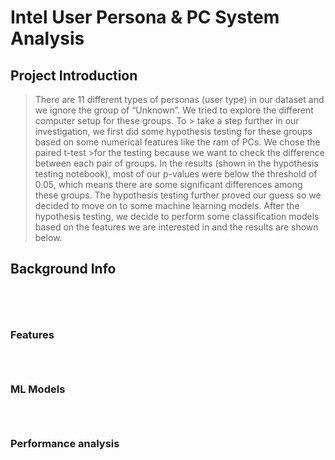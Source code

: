 # Intel User Persona & PC System Analysis

## Project Introduction

> There are 11 different types of personas (user type) in our 
> dataset and we ignore the group of “Unknown”. We tried to 
> explore the different computer setup for these groups. 
> To > take a step further in our investigation, we first 
> did some hypothesis testing for these groups based on 
> some numerical features like the ram of PCs. We chose 
> the paired t-test >for the testing because we want to 
> check the difference between each pair of groups. In 
> the results (shown in the hypothesis testing notebook), 
> most of our p-values were below the threshold of 0.05, 
> which means there are some significant differences among 
> these groups. The hypothesis testing further proved our 
> guess so we decided to move on to some machine learning models.
After the hypothesis testing, we decide to perform some 
classification models based on the features we are interested in and the results are shown below.



## Background Info


```




```


### Features

```



```

### ML Models

```



```
### Performance analysis
```


```
